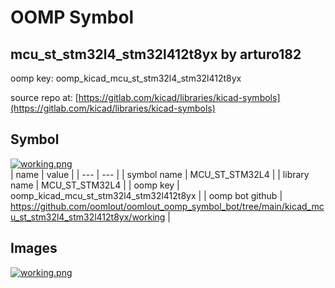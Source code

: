 # OOMP Symbol  
## mcu_st_stm32l4_stm32l412t8yx  by arturo182  
  
oomp key: oomp_kicad_mcu_st_stm32l4_stm32l412t8yx  
  
source repo at: [https://gitlab.com/kicad/libraries/kicad-symbols](https://gitlab.com/kicad/libraries/kicad-symbols)  
## Symbol  
  
[![working.png](working_600.png)](working.png)  
| name | value | 
| --- | --- | 
| symbol name | MCU_ST_STM32L4 | 
| library name | MCU_ST_STM32L4 | 
| oomp key | oomp_kicad_mcu_st_stm32l4_stm32l412t8yx | 
| oomp bot github | https://github.com/oomlout/oomlout_oomp_symbol_bot/tree/main/kicad_mcu_st_stm32l4_stm32l412t8yx/working | 
## Images  
  
[![working.png](working_140.png)](working.png)  
